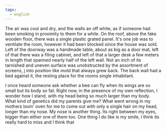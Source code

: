 ```yaml
---
tags:
  - english
---
```

The air was cool and dry, and the walls an off white, as if someone had been smoking in proximity to them for a while. On the roof, above the fake wooden floor, there was a single plastic grated panel. It's one job was to ventilate the room, however it had been blocked since the house was sold. Left of the doorway was a handmade table, about as big as a door mat, left of that there was a filing cabinet, and left of that a larger desk a few meters in length that spanned nearly half of the left wall. Not an inch of its tarnished and uneven surface was unobstructed by the assortment of screens, j into position like mold that always grew back. The back wall had a bed against it, the resting place for the rooms single inhabitant. 



I once heard someone ask whether a bee can fly when its wings are so small but its body so fat. Right now, in the presence of my own reflection, I wonder how I stand, with my head being so much larger than my body. What kind of genetics did my parents give me? What went wrong in my mothers lovin' oven for me to come out with only a single hair on my head, longer than my nose. My nose is another thing. Its right between my eyes, bigger than either one of them too. One thing I do like is my smile, I think its really hard to miss and I think that 